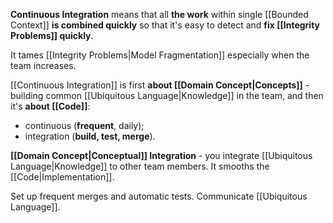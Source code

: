 **Continuous Integration** means that all **the work** within single [[Bounded Context]] **is combined quickly** so that it's easy to detect and **fix [[Integrity Problems]] quickly**.

It tames [[Integrity Problems|Model Fragmentation]] especially when the team increases.

[[Continuous Integration]] is first **about [[Domain Concept|Concepts]]** - building common [[Ubiquitous Language|Knowledge]] in the team, and then it's **about [[Code]]**:
- continuous (**frequent**, daily);
- integration (**build, test, merge**).

**[[Domain Concept|Conceptual]] Integration** - you integrate [[Ubiquitous Language|Knowledge]] to other team members. It smooths the [[Code|Implementation]].

Set up frequent merges and automatic tests.
Communicate [[Ubiquitous Language]].
